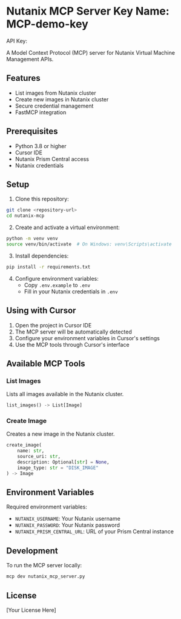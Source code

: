 # Nutanix MCP Server  Key Name: MCP-demo-key
API Key: 

A Model Context Protocol (MCP) server for Nutanix Virtual Machine Management APIs.

## Features

- List images from Nutanix cluster
- Create new images in Nutanix cluster
- Secure credential management
- FastMCP integration

## Prerequisites

- Python 3.8 or higher
- Cursor IDE
- Nutanix Prism Central access
- Nutanix credentials

## Setup

1. Clone this repository:
```bash
git clone <repository-url>
cd nutanix-mcp
```

2. Create and activate a virtual environment:
```bash
python -m venv venv
source venv/bin/activate  # On Windows: venv\Scripts\activate
```

3. Install dependencies:
```bash
pip install -r requirements.txt
```

4. Configure environment variables:
   - Copy `.env.example` to `.env`
   - Fill in your Nutanix credentials in `.env`

## Using with Cursor

1. Open the project in Cursor IDE
2. The MCP server will be automatically detected
3. Configure your environment variables in Cursor's settings
4. Use the MCP tools through Cursor's interface

## Available MCP Tools

### List Images
Lists all images available in the Nutanix cluster.

```python
list_images() -> List[Image]
```

### Create Image
Creates a new image in the Nutanix cluster.

```python
create_image(
    name: str,
    source_uri: str,
    description: Optional[str] = None,
    image_type: str = "DISK_IMAGE"
) -> Image
```

## Environment Variables

Required environment variables:
- `NUTANIX_USERNAME`: Your Nutanix username
- `NUTANIX_PASSWORD`: Your Nutanix password
- `NUTANIX_PRISM_CENTRAL_URL`: URL of your Prism Central instance

## Development

To run the MCP server locally:
```bash
mcp dev nutanix_mcp_server.py
```

## License

[Your License Here] 